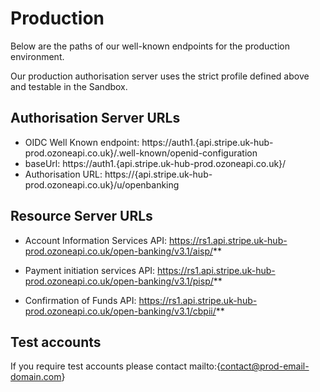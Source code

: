 # Production

Below are the paths of our well-known endpoints for the production environment.

Our production authorisation server uses the strict profile defined above and testable in the Sandbox.

## Authorisation Server URLs
- OIDC Well Known endpoint: https://auth1.{api.stripe.uk-hub-prod.ozoneapi.co.uk}/.well-known/openid-configuration
- baseUrl: https://auth1.{api.stripe.uk-hub-prod.ozoneapi.co.uk}/
- Authorisation URL: https://{api.stripe.uk-hub-prod.ozoneapi.co.uk}/u/openbanking

## Resource Server URLs
- Account Information Services API: https://rs1.api.stripe.uk-hub-prod.ozoneapi.co.uk/open-banking/v3.1/aisp/**

- Payment initiation services API: https://rs1.api.stripe.uk-hub-prod.ozoneapi.co.uk/open-banking/v3.1/pisp/**

- Confirmation of Funds API: https://rs1.api.stripe.uk-hub-prod.ozoneapi.co.uk/open-banking/v3.1/cbpii/**

## Test accounts
If you require test accounts please contact mailto:{contact@prod-email-domain.com}